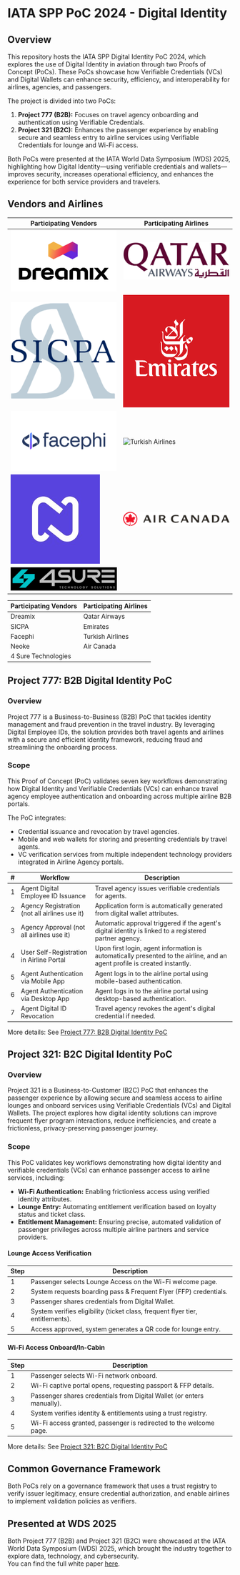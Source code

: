 # IATA SPP PoC 2024 - Digital Identity

## Overview
This repository hosts the IATA SPP Digital Identity PoC 2024, which explores the use of Digital Identity in aviation through two Proofs of Concept (PoCs). These PoCs showcase how Verifiable Credentials (VCs) and Digital Wallets can enhance security, efficiency, and interoperability for airlines, agencies, and passengers.

The project is divided into two PoCs:
1. **Project 777 (B2B):** Focuses on travel agency onboarding and authentication using Verifiable Credentials.
2. **Project 321 (B2C):** Enhances the passenger experience by enabling secure and seamless entry to airline services using Verifiable Credentials for lounge and Wi-Fi access.

Both PoCs were presented at the IATA World Data Symposium (WDS) 2025, highlighting how Digital Identity—using verifiable credentials and wallets—improves security, increases operational efficiency, and enhances the experience for both service providers and travelers.

## Vendors and Airlines

| Participating Vendors                   | Participating Airlines                |
|----------------------------------------|---------------------------------------|
| ![Dreamix](img/dreamix-logo.png)       | ![Qatar Airways](img/qatar-logo.png)  |
| ![SICPA](img/sicpa-logo.png)           | ![Emirates](img/emirates-logo.png)    |
| ![Facephi](img/facephi-logo.png)       | ![Turkish Airlines](img/turkish-logo.png) |
| ![Neoke](img/neoke_logo.png)           | ![Air Canada](img/air-canada-logo.png) |
| ![4 Sure Technologies](img/4sure-technologies.png) |                                       |



| Participating Vendors    | Participating Airlines  |
|--------------------------|-------------------------|
| Dreamix                | Qatar Airways           |
| SICPA                  | Emirates                |
| Facephi                | Turkish Airlines        |
| Neoke                  | Air Canada              |
| 4 Sure Technologies    |                         |

## Project 777: B2B Digital Identity PoC

### Overview
Project 777 is a Business-to-Business (B2B) PoC that tackles identity management and fraud prevention in the travel industry. By leveraging Digital Employee IDs, the solution provides both travel agents and airlines with a secure and efficient identity framework, reducing fraud and streamlining the onboarding process.

### Scope
This Proof of Concept (PoC) validates seven key workflows demonstrating how Digital Identity and Verifiable Credentials (VCs) can enhance travel agency employee authentication and onboarding across multiple airline B2B portals.

The PoC integrates:
- Credential issuance and revocation by travel agencies.
- Mobile and web wallets for storing and presenting credentials by travel agents.
- VC verification services from multiple independent technology providers integrated in Airline Agency portals.

| # | Workflow | Description |
|---|----------|-------------|
| 1 | Agent Digital Employee ID Issuance | Travel agency issues verifiable credentials for agents. |
| 2 | Agency Registration (not all airlines use it) | Application form is automatically generated from digital wallet attributes. |
| 3 | Agency Approval (not all airlines use it) | Automatic approval triggered if the agent's digital identity is linked to a registered partner agency. |
| 4 | User Self-Registration in Airline Portal | Upon first login, agent information is automatically presented to the airline, and an agent profile is created instantly. |
| 5 | Agent Authentication via Mobile App | Agent logs in to the airline portal using mobile-based authentication. |
| 6 | Agent Authentication via Desktop App | Agent logs in to the airline portal using desktop-based authentication. |
| 7 | Agent Digital ID Revocation | Travel agency revokes the agent's digital credential if needed. |

More details: See [Project 777: B2B Digital Identity PoC](./b2b-poc/README.md)

## Project 321: B2C Digital Identity PoC

### Overview
Project 321 is a Business-to-Customer (B2C) PoC that enhances the passenger experience by allowing secure and seamless access to airline lounges and onboard services using Verifiable Credentials (VCs) and Digital Wallets. The project explores how digital identity solutions can improve frequent flyer program interactions, reduce inefficiencies, and create a frictionless, privacy-preserving passenger journey.

### Scope
This PoC validates key workflows demonstrating how digital identity and verifiable credentials (VCs) can enhance passenger access to airline services, including:

- **Wi-Fi Authentication:** Enabling frictionless access using verified identity attributes.
- **Lounge Entry:** Automating entitlement verification based on loyalty status and ticket class.
- **Entitlement Management:** Ensuring precise, automated validation of passenger privileges across multiple airline partners and service providers.

#### Lounge Access Verification
| Step | Description |
|------|-------------|
| 1 | Passenger selects Lounge Access on the Wi-Fi welcome page. |
| 2 | System requests boarding pass & Frequent Flyer (FFP) credentials. |
| 3 | Passenger shares credentials from Digital Wallet. |
| 4 | System verifies eligibility (ticket class, frequent flyer tier, entitlements). |
| 5 | Access approved, system generates a QR code for lounge entry. |

#### Wi-Fi Access Onboard/In-Cabin
| Step | Description |
|------|-------------|
| 1 | Passenger selects Wi-Fi network onboard. |
| 2 | Wi-Fi captive portal opens, requesting passport & FFP details. |
| 3 | Passenger shares credentials from Digital Wallet (or enters manually). |
| 4 | System verifies identity & entitlements using a trust registry. |
| 5 | Wi-Fi access granted, passenger is redirected to the welcome page. |

More details: See [Project 321: B2C Digital Identity PoC](./b2c-poc/README.md)

## Common Governance Framework
Both PoCs rely on a governance framework that uses a trust registry to verify issuer legitimacy, ensure credential authorization, and enable airlines to implement validation policies as verifiers.

## Presented at WDS 2025
Both Project 777 (B2B) and Project 321 (B2C) were showcased at the IATA World Data Symposium (WDS) 2025, which brought the industry together to explore data, technology, and cybersecurity.  
You can find the full white paper [here](https://www.iata.org/en/programs/data/data-poc/).

